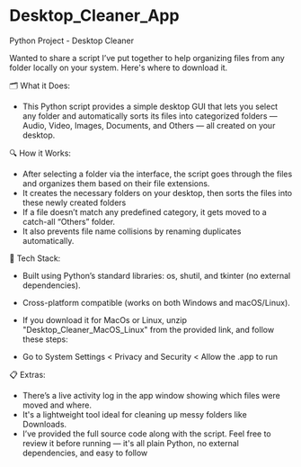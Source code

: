 # Desktop_Cleaner_App

Python Project - Desktop Cleaner

Wanted to share a script I’ve put together to help organizing files from any folder locally on your system. Here's where to download it.
 
🗂 What it Does:
- This Python script provides a simple desktop GUI that lets you select any folder and automatically sorts its files into categorized folders — Audio, Video, Images, Documents, and Others — all created on your desktop.
 
🔍 How it Works:
- After selecting a folder via the interface, the script goes through the files and organizes them based on their file extensions.
- It creates the necessary folders on your desktop, then sorts the files into these newly created folders
- If a file doesn’t match any predefined category, it gets moved to a catch-all “Others” folder.
- It also prevents file name collisions by renaming duplicates automatically.

🧰 Tech Stack:
- Built using Python’s standard libraries: os, shutil, and tkinter (no external dependencies).
- Cross-platform compatible (works on both Windows and macOS/Linux).
- If you download it for MacOs or Linux, unzip "Desktop_Cleaner_MacOS_Linux" from the provided link, and follow these steps: 

- Go to System Settings < Privacy and Security < Allow the .app to run 

📋 Extras:
- There’s a live activity log in the app window showing which files were moved and where.
- It's a lightweight tool ideal for cleaning up messy folders like Downloads.
- I’ve provided the full source code along with the script. Feel free to review it before running — it's all plain Python, no external dependencies, and easy to follow
